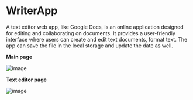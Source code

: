 # WriterApp
A text editor web app, like Google Docs, is an online application designed for editing and collaborating on documents. It provides a user-friendly interface where users can create and edit text documents, format text. The app can save the file in the local storage and update the date as well.

**Main page**

![image](https://user-images.githubusercontent.com/63227388/229403878-34d27a40-5c26-4c5c-a4dd-6410da743c1f.png)


**Text editor page**

![image](https://user-images.githubusercontent.com/63227388/229404071-4fd39f14-4ca3-4fc1-a4bd-d102087d933c.png)

